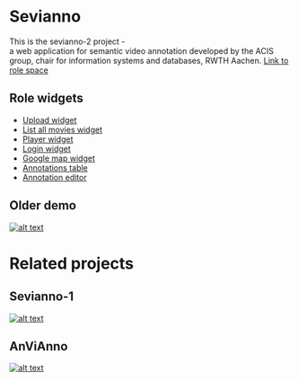# Sevianno 
This is the sevianno-2 project -  
a web application for semantic video annotation developed by the ACIS group, chair for information systems and databases, RWTH Aachen.
[Link to role space](http://role-sandbox.eu/spaces/sevianno2)

## Role widgets
* [Upload widget](http://127.0.0.1:1337/upload.xml)
* [List all movies widget](http://127.0.0.1:1337/allmovies.xml)
* [Player widget](http://127.0.0.1:1337/jwplayer.xml)
* [Login widget](http://127.0.0.1:1337/login.xml)
* [Google map widget](http://127.0.0.1:1337/map.xml)
* [Annotations table](http://127.0.0.1:1337/annotationsTable.xml)
* [Annotation editor](http://127.0.0.1:1337/annotations.xml)

## Older demo
[![alt text](http://img.youtube.com/vi/fQuJayMdcp4/0.jpg)](http://www.youtube.com/watch?v=fQuJayMdcp4)

# Related projects
## Sevianno-1
[![alt text](http://img.youtube.com/vi/_VkmcWc82Us/0.jpg)](http://www.youtube.com/watch?v=_VkmcWc82Us)

## AnViAnno
[![alt text](http://img.youtube.com/vi/qK8WzPZw5BQ/0.jpg)](http://www.youtube.com/watch?v=qK8WzPZw5BQ)


